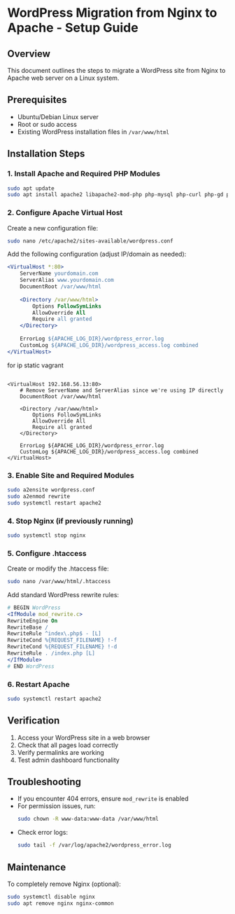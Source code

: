 # WordPress Migration from Nginx to Apache - Setup Guide

## Overview
This document outlines the steps to migrate a WordPress site from Nginx to Apache web server on a Linux system.

## Prerequisites
- Ubuntu/Debian Linux server
- Root or sudo access
- Existing WordPress installation files in `/var/www/html`

## Installation Steps

### 1. Install Apache and Required PHP Modules
```bash
sudo apt update
sudo apt install apache2 libapache2-mod-php php-mysql php-curl php-gd php-mbstring php-xml php-xmlrpc php-soap php-intl php-zip
```

### 2. Configure Apache Virtual Host
Create a new configuration file:
```bash
sudo nano /etc/apache2/sites-available/wordpress.conf
```

Add the following configuration (adjust IP/domain as needed):
```apache
<VirtualHost *:80>
    ServerName yourdomain.com
    ServerAlias www.yourdomain.com
    DocumentRoot /var/www/html
    
    <Directory /var/www/html>
        Options FollowSymLinks
        AllowOverride All
        Require all granted
    </Directory>
    
    ErrorLog ${APACHE_LOG_DIR}/wordpress_error.log
    CustomLog ${APACHE_LOG_DIR}/wordpress_access.log combined
</VirtualHost>
```

for ip static vagrant
```

<VirtualHost 192.168.56.13:80>
    # Remove ServerName and ServerAlias since we're using IP directly
    DocumentRoot /var/www/html
    
    <Directory /var/www/html>
        Options FollowSymLinks
        AllowOverride All
        Require all granted
    </Directory>
    
    ErrorLog ${APACHE_LOG_DIR}/wordpress_error.log
    CustomLog ${APACHE_LOG_DIR}/wordpress_access.log combined
</VirtualHost>

```
### 3. Enable Site and Required Modules
```bash
sudo a2ensite wordpress.conf
sudo a2enmod rewrite
sudo systemctl restart apache2
```

### 4. Stop Nginx (if previously running)
```bash
sudo systemctl stop nginx
```

### 5. Configure .htaccess
Create or modify the .htaccess file:
```bash
sudo nano /var/www/html/.htaccess
```

Add standard WordPress rewrite rules:
```apache
# BEGIN WordPress
<IfModule mod_rewrite.c>
RewriteEngine On
RewriteBase /
RewriteRule ^index\.php$ - [L]
RewriteCond %{REQUEST_FILENAME} !-f
RewriteCond %{REQUEST_FILENAME} !-d
RewriteRule . /index.php [L]
</IfModule>
# END WordPress
```

### 6. Restart Apache
```bash
sudo systemctl restart apache2
```

## Verification
1. Access your WordPress site in a web browser
2. Check that all pages load correctly
3. Verify permalinks are working
4. Test admin dashboard functionality

## Troubleshooting
- If you encounter 404 errors, ensure `mod_rewrite` is enabled
- For permission issues, run:
  ```bash
  sudo chown -R www-data:www-data /var/www/html
  ```
- Check error logs:
  ```bash
  sudo tail -f /var/log/apache2/wordpress_error.log
  ```

## Maintenance
To completely remove Nginx (optional):
```bash
sudo systemctl disable nginx
sudo apt remove nginx nginx-common
```